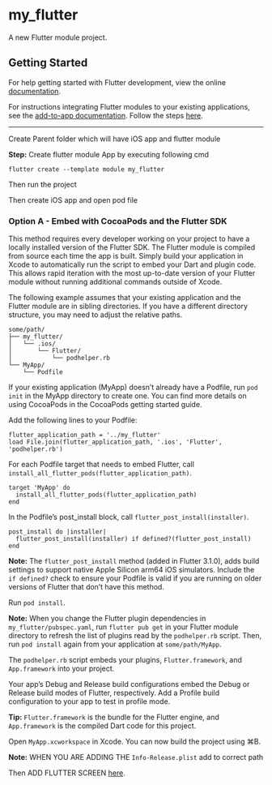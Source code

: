 <!DOCTYPE html>
<html>
<head>
<title>my_flutter README</title>
</head>
<body>
<h1>my_flutter</h1>
<p>A new Flutter module project.</p>
<h2>Getting Started</h2>
<p>For help getting started with Flutter development, view the online <a href="https://flutter.dev/">documentation</a>.</p>
<p>For instructions integrating Flutter modules to your existing applications, see the <a href="https://flutter.dev/to/add-to-app">add-to-app documentation</a>. Follow the steps <a href="https://flutter-ko.dev/development/add-to-app/ios/project-setup">here</a>.</p>
<hr>
<p>Create Parent folder which will have iOS app and flutter module</p>
<p><strong>Step:</strong> Create flutter module App by executing following cmd</p>
<pre><code>flutter create --template module my_flutter</code></pre>
<p>Then run the project</p>
<p>Then create iOS app and open pod file</p>
<h3>Option A - Embed with CocoaPods and the Flutter SDK</h3>
<p>This method requires every developer working on your project to have a locally installed version of the Flutter SDK. The Flutter module is compiled from source each time the app is built. Simply build your application in Xcode to automatically run the script to embed your Dart and plugin code. This allows rapid iteration with the most up-to-date version of your Flutter module without running additional commands outside of Xcode.</p>
<p>The following example assumes that your existing application and the Flutter module are in sibling directories. If you have a different directory structure, you may need to adjust the relative paths.</p>
<pre><code>some/path/
├── my_flutter/
│   └── .ios/
│       └── Flutter/
│           └── podhelper.rb
└── MyApp/
    └── Podfile</code></pre>
<p>If your existing application (MyApp) doesn’t already have a Podfile, run <code>pod init</code> in the MyApp directory to create one. You can find more details on using CocoaPods in the CocoaPods getting started guide.</p>
<p>Add the following lines to your Podfile:</p>
<pre><code>flutter_application_path = '../my_flutter'
load File.join(flutter_application_path, '.ios', 'Flutter', 'podhelper.rb')</code></pre>
<p>For each Podfile target that needs to embed Flutter, call <code>install_all_flutter_pods(flutter_application_path)</code>.</p>
<pre><code>target 'MyApp' do
  install_all_flutter_pods(flutter_application_path)
end</code></pre>
<p>In the Podfile’s post_install block, call <code>flutter_post_install(installer)</code>.</p>
<pre><code>post_install do |installer|
  flutter_post_install(installer) if defined?(flutter_post_install)
end</code></pre>
<p><strong>Note:</strong> The <code>flutter_post_install</code> method (added in Flutter 3.1.0), adds build settings to support native Apple Silicon arm64 iOS simulators. Include the <code>if defined?</code> check to ensure your Podfile is valid if you are running on older versions of Flutter that don’t have this method.</p>
<p>Run <code>pod install</code>.</p>
<p><strong>Note:</strong> When you change the Flutter plugin dependencies in <code>my_flutter/pubspec.yaml</code>, run <code>flutter pub get</code> in your Flutter module directory to refresh the list of plugins read by the <code>podhelper.rb</code> script. Then, run <code>pod install</code> again from your application at <code>some/path/MyApp</code>.</p>
<p>The <code>podhelper.rb</code> script embeds your plugins, <code>Flutter.framework</code>, and <code>App.framework</code> into your project.</p>
<p>Your app’s Debug and Release build configurations embed the Debug or Release build modes of Flutter, respectively. Add a Profile build configuration to your app to test in profile mode.</p>
<p><strong>Tip:</strong> <code>Flutter.framework</code> is the bundle for the Flutter engine, and <code>App.framework</code> is the compiled Dart code for this project.</p>
<p>Open <code>MyApp.xcworkspace</code> in Xcode. You can now build the project using ⌘B.</p>
<p><strong>Note:</strong> WHEN YOU ARE ADDING THE <code>Info-Release.plist</code> add to correct path</p>
<p>Then ADD FLUTTER SCREEN <a href="https://docs.flutter.dev/add-to-app/ios/add-flutter-screen">here</a>.</p>
</body>
</html>
